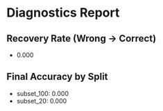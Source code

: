# Diagnostics Report

## Recovery Rate (Wrong -> Correct)
- 0.000

## Final Accuracy by Split
- subset_100: 0.000
- subset_20: 0.000
